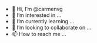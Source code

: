 - 👋 Hi, I’m @carmenvg
- 👀 I’m interested in ...
- 🌱 I’m currently learning ...
- 💞️ I’m looking to collaborate on ...
- 📫 How to reach me ...

<!---
carmenvg/carmenvg is a ✨ special ✨ repository because its `README.md` (this file) appears on your GitHub profile.
You can click the Preview link to take a look at your changes.
--->
